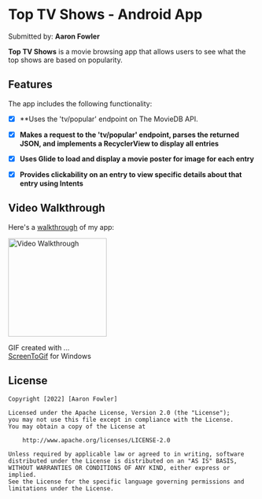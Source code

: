 # Top TV Shows - Android App

Submitted by: **Aaron Fowler**

**Top TV Shows** is a movie browsing app that allows users to see what the top shows are based on popularity.


## Features

The app includes the following functionality:

- [X] **Uses the 'tv/popular' endpoint on The MovieDB API.
- [X] **Makes a request to the 'tv/popular' endpoint, parses the returned JSON, and implements a RecyclerView to display all entries**
- [X] **Uses Glide to load and display a movie poster for image for each entry**
- [X] **Provides clickability on an entry to view specific details about that entry using Intents**


## Video Walkthrough

Here's a [walkthrough](https://i.imgur.com/rkcGqY4.gif) of my app:

<img src="https://i.imgur.com/rkcGqY4.gif" title="Video Walkthrough" width="200px" alt="Video Walkthrough" />

GIF created with ...  
[ScreenToGif](https://www.screentogif.com/) for Windows


## License

    Copyright [2022] [Aaron Fowler]

    Licensed under the Apache License, Version 2.0 (the "License");
    you may not use this file except in compliance with the License.
    You may obtain a copy of the License at

        http://www.apache.org/licenses/LICENSE-2.0

    Unless required by applicable law or agreed to in writing, software
    distributed under the License is distributed on an "AS IS" BASIS,
    WITHOUT WARRANTIES OR CONDITIONS OF ANY KIND, either express or implied.
    See the License for the specific language governing permissions and
    limitations under the License.
